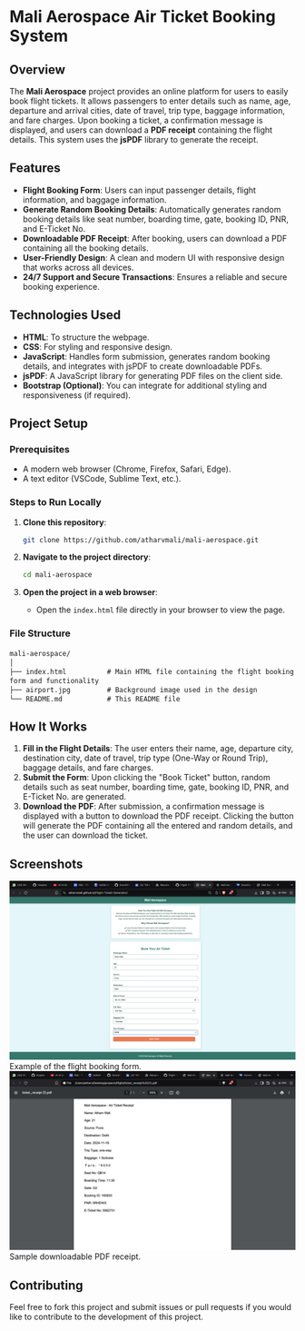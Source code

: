 # Mali Aerospace Air Ticket Booking System

## Overview
The **Mali Aerospace** project provides an online platform for users to easily book flight tickets. It allows passengers to enter details such as name, age, departure and arrival cities, date of travel, trip type, baggage information, and fare charges. Upon booking a ticket, a confirmation message is displayed, and users can download a **PDF receipt** containing the flight details. This system uses the **jsPDF** library to generate the receipt.

## Features
- **Flight Booking Form**: Users can input passenger details, flight information, and baggage information.
- **Generate Random Booking Details**: Automatically generates random booking details like seat number, boarding time, gate, booking ID, PNR, and E-Ticket No.
- **Downloadable PDF Receipt**: After booking, users can download a PDF containing all the booking details.
- **User-Friendly Design**: A clean and modern UI with responsive design that works across all devices.
- **24/7 Support and Secure Transactions**: Ensures a reliable and secure booking experience.

## Technologies Used
- **HTML**: To structure the webpage.
- **CSS**: For styling and responsive design.
- **JavaScript**: Handles form submission, generates random booking details, and integrates with jsPDF to create downloadable PDFs.
- **jsPDF**: A JavaScript library for generating PDF files on the client side.
- **Bootstrap (Optional)**: You can integrate for additional styling and responsiveness (if required).

## Project Setup

### Prerequisites
- A modern web browser (Chrome, Firefox, Safari, Edge).
- A text editor (VSCode, Sublime Text, etc.).

### Steps to Run Locally
1. **Clone this repository**:
    ```bash
    git clone https://github.com/atharvmali/mali-aerospace.git
    ```

2. **Navigate to the project directory**:
    ```bash
    cd mali-aerospace
    ```

3. **Open the project in a web browser**:
    - Open the `index.html` file directly in your browser to view the page.

### File Structure
```
mali-aerospace/
│
├── index.html          # Main HTML file containing the flight booking form and functionality
├── airport.jpg         # Background image used in the design
└── README.md           # This README file
```

## How It Works
1. **Fill in the Flight Details**: The user enters their name, age, departure city, destination city, date of travel, trip type (One-Way or Round Trip), baggage details, and fare charges.
2. **Submit the Form**: Upon clicking the "Book Ticket" button, random details such as seat number, boarding time, gate, booking ID, PNR, and E-Ticket No. are generated.
3. **Download the PDF**: After submission, a confirmation message is displayed with a button to download the PDF receipt. Clicking the button will generate the PDF containing all the entered and random details, and the user can download the ticket.

## Screenshots
<img src="https://github.com/atharvmali/Flight-Ticket-Generator/blob/main/img/img1.png" alt="img1">
Example of the flight booking form.

<img src="https://github.com/atharvmali/Flight-Ticket-Generator/blob/main/img/img2.png" alt="img2">
Sample downloadable PDF receipt.

## Contributing
Feel free to fork this project and submit issues or pull requests if you would like to contribute to the development of this project.
